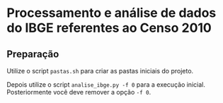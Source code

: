 # Processamento e análise de dados do IBGE referentes ao Censo 2010

## Preparação

Utilize o script `pastas.sh` para criar as pastas iniciais do projeto.

Depois utilize o script `analise_ibge.py -f 0` para a execução inicial. Posteriormente você deve remover a opção `-f 0`.
